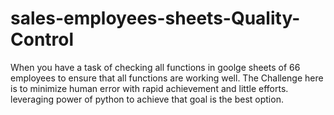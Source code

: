 # sales-employees-sheets-Quality-Control

When you have a task of checking all functions in goolge sheets of 66 employees to ensure that all functions are working well. The Challenge here is to minimize human error with rapid achievement and little efforts.
leveraging power of python to achieve that goal is the best option.
